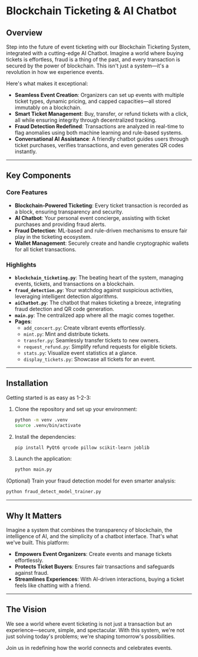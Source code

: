 # Blockchain Ticketing & AI Chatbot

## Overview
Step into the future of event ticketing with our Blockchain Ticketing System, integrated with a cutting-edge AI Chatbot. Imagine a world where buying tickets is effortless, fraud is a thing of the past, and every transaction is secured by the power of blockchain. This isn't just a system—it's a revolution in how we experience events.

Here's what makes it exceptional:

- **Seamless Event Creation**: Organizers can set up events with multiple ticket types, dynamic pricing, and capped capacities—all stored immutably on a blockchain.
- **Smart Ticket Management**: Buy, transfer, or refund tickets with a click, all while ensuring integrity through decentralized tracking.
- **Fraud Detection Redefined**: Transactions are analyzed in real-time to flag anomalies using both machine learning and rule-based systems.
- **Conversational AI Assistance**: A friendly chatbot guides users through ticket purchases, verifies transactions, and even generates QR codes instantly.

---

## Key Components

### Core Features
- **Blockchain-Powered Ticketing**: Every ticket transaction is recorded as a block, ensuring transparency and security.
- **AI Chatbot**: Your personal event concierge, assisting with ticket purchases and providing fraud alerts.
- **Fraud Detection**: ML-based and rule-driven mechanisms to ensure fair play in the ticketing ecosystem.
- **Wallet Management**: Securely create and handle cryptographic wallets for all ticket transactions.

### Highlights
- **`blockchain_ticketing.py`**: The beating heart of the system, managing events, tickets, and transactions on a blockchain.
- **`fraud_detection.py`**: Your watchdog against suspicious activities, leveraging intelligent detection algorithms.
- **`aiChatbot.py`**: The chatbot that makes ticketing a breeze, integrating fraud detection and QR code generation.
- **`main.py`**: The centralized app where all the magic comes together.
- **Pages**:
  - `add_concert.py`: Create vibrant events effortlessly.
  - `mint.py`: Mint and distribute tickets.
  - `transfer.py`: Seamlessly transfer tickets to new owners.
  - `request_refund.py`: Simplify refund requests for eligible tickets.
  - `stats.py`: Visualize event statistics at a glance.
  - `display_tickets.py`: Showcase all tickets for an event.

---

## Installation

Getting started is as easy as 1-2-3:

1. Clone the repository and set up your environment:
   ```bash
   python -m venv .venv
   source .venv/bin/activate
   ```
2. Install the dependencies:
   ```bash
   pip install PyQt6 qrcode pillow scikit-learn joblib
   ```
3. Launch the application:
   ```bash
   python main.py
   ```

(Optional) Train your fraud detection model for even smarter analysis:
```bash
python fraud_detect_model_trainer.py
```

---

## Why It Matters

Imagine a system that combines the transparency of blockchain, the intelligence of AI, and the simplicity of a chatbot interface. That's what we've built. This platform:

- **Empowers Event Organizers**: Create events and manage tickets effortlessly.
- **Protects Ticket Buyers**: Ensures fair transactions and safeguards against fraud.
- **Streamlines Experiences**: With AI-driven interactions, buying a ticket feels like chatting with a friend.

---

## The Vision

We see a world where event ticketing is not just a transaction but an experience—secure, simple, and spectacular. With this system, we're not just solving today's problems; we're shaping tomorrow's possibilities.

Join us in redefining how the world connects and celebrates events.
